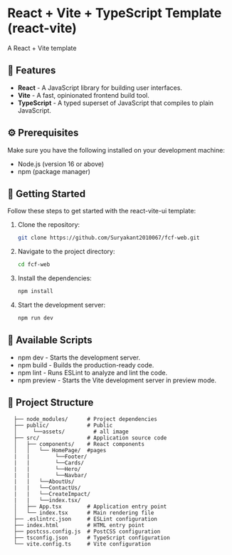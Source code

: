 # React + Vite + TypeScript Template (react-vite)

A React + Vite template

## 🎉 Features

- **React** - A JavaScript library for building user interfaces.
- **Vite** - A fast, opinionated frontend build tool.
- **TypeScript** - A typed superset of JavaScript that compiles to plain JavaScript.
## ⚙️ Prerequisites

Make sure you have the following installed on your development machine:

- Node.js (version 16 or above)
- npm (package manager)

## 🚀 Getting Started

Follow these steps to get started with the react-vite-ui template:

1. Clone the repository:

   ```bash
   git clone https://github.com/Suryakant2010067/fcf-web.git
   ```

2. Navigate to the project directory:

   ```bash
   cd fcf-web
   ```

3. Install the dependencies:

   ```bash
   npm install
   ```

4. Start the development server:

   ```bash
   npm run dev
   ```

## 📜 Available Scripts

- npm dev - Starts the development server.
- npm build - Builds the production-ready code.
- npm lint - Runs ESLint to analyze and lint the code.
- npm preview - Starts the Vite development server in preview mode.

## 📂 Project Structure

```fcf-web/
  ├── node_modules/      # Project dependencies
  ├── public/            # Public
  │     └──assets/         # all image
  ├── src/               # Application source code
  │   ├── components/    # React components
  │   │   └── HomePage/  #pages
  |   |        └──Footer/
  |   |        └──Cards/
  |   |        └──Hero/
  |   |        └──Navbar/
  |   |   └──AboutUs/
  |   |   └──ContactUs/
  |   |   └──CreateImpact/
  |   |   └──index.tsx/
  │   ├── App.tsx        # Application entry point
  │   └── index.tsx      # Main rendering file
  ├── .eslintrc.json     # ESLint configuration
  ├── index.html         # HTML entry point
  ├── postcss.config.js  # PostCSS configuration
  ├── tsconfig.json      # TypeScript configuration
  └── vite.config.ts     # Vite configuration
```

